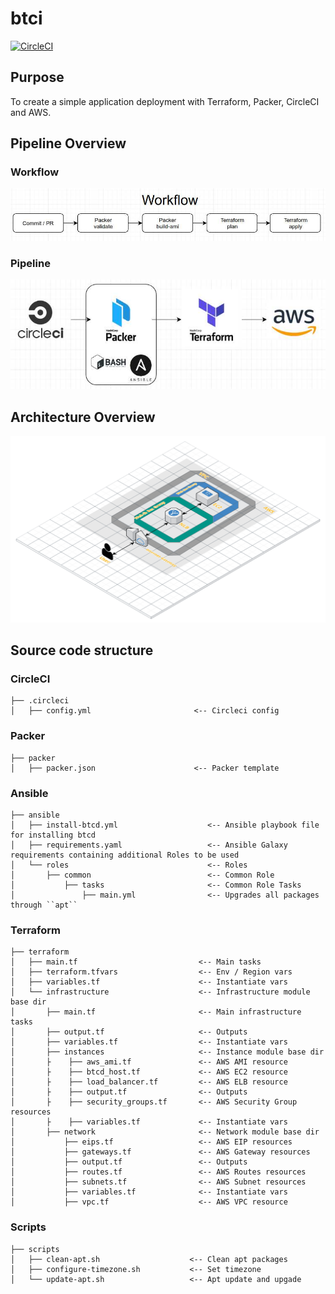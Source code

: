 # btci

[![CircleCI](https://circleci.com/gh/twade01/btci.svg?style=svg)](https://circleci.com/gh/twade01/btci)

## Purpose
To create a simple application deployment with Terraform, Packer, CircleCI and AWS.

## Pipeline Overview

### Workflow
![Workflow-Overview](/images/workflow.jpg "Workflow-Overview")

### Pipeline
![Pipe-Overview](images/pipe-overview.jpg "Pipe-Overview")

## Architecture Overview
![Arch-Overview](/images/btci-infra.png "Arch-Overview")

## Source code structure

### CircleCI
```
├── .circleci
│   ├── config.yml                       <-- Circleci config
```

### Packer
```
├── packer
│   ├── packer.json                      <-- Packer template
```

### Ansible
```
├── ansible
│   ├── install-btcd.yml                    <-- Ansible playbook file for installing btcd
│   ├── requirements.yaml                   <-- Ansible Galaxy requirements containing additional Roles to be used
│   └── roles                               <-- Roles
│       ├── common                          <-- Common Role
│           ├── tasks                       <-- Common Role Tasks
│               ├── main.yml                <-- Upgrades all packages through ``apt``
```

### Terraform
```
├── terraform
│   ├── main.tf                           <-- Main tasks
│   ├── terraform.tfvars                  <-- Env / Region vars
│   ├── variables.tf                      <-- Instantiate vars
│   └── infrastructure                    <-- Infrastructure module base dir
│       ├── main.tf                       <-- Main infrastructure tasks
│       ├── output.tf                     <-- Outputs
│       ├── variables.tf                  <-- Instantiate vars
│       ├── instances                     <-- Instance module base dir
│       ├    ├── aws_ami.tf               <-- AWS AMI resource
│       ├    ├── btcd_host.tf             <-- AWS EC2 resource
│       ├    ├── load_balancer.tf         <-- AWS ELB resource
│       ├    ├── output.tf                <-- Outputs
│       ├    ├── security_groups.tf       <-- AWS Security Group resources
│       ├    ├── variables.tf             <-- Instantiate vars
│       ├── network                       <-- Network module base dir
│           ├── eips.tf                   <-- AWS EIP resources
│           ├── gateways.tf               <-- AWS Gateway resources
│           ├── output.tf                 <-- Outputs
│           ├── routes.tf                 <-- AWS Routes resources
│           ├── subnets.tf                <-- AWS Subnet resources
│           ├── variables.tf              <-- Instantiate vars
│           ├── vpc.tf                    <-- AWS VPC resource
```

### Scripts
```
├── scripts
│   ├── clean-apt.sh                    <-- Clean apt packages
│   ├── configure-timezone.sh           <-- Set timezone
│   └── update-apt.sh                   <-- Apt update and upgade
```
